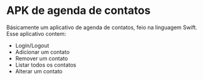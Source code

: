# APK de agenda de contatos

<p class="apresentacao">
Básicamente um aplicativo de agenda de contatos, feio na linguagem Swift. Esse aplicativo contem:
<ul class="listaAPK">
<li>Login/Logout</li>
<li>Adicionar um contato</li>
<li>Remover um contato</li>
<li>Listar todos os contatos</li>
<li>Alterar um contato</li>
</ul>
</P>
